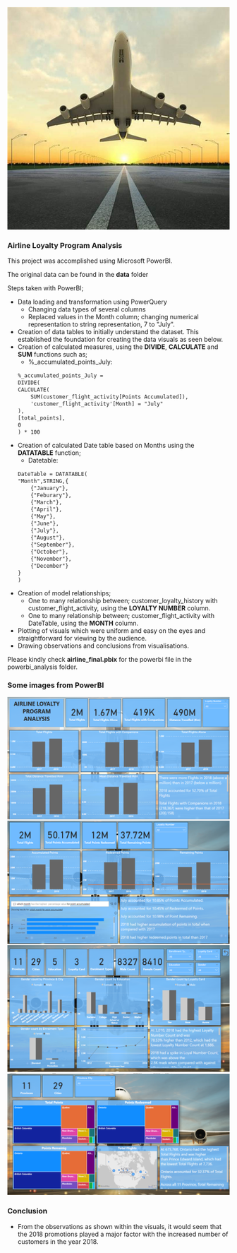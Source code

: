 ![air_plane](img/OIP.jpeg)

### **Airline Loyalty Program Analysis**

This project was accomplished using Microsoft PowerBI. 

The original data can be found in the **data** folder

Steps taken with PowerBI;
- Data loading and transformation using PowerQuery
    - Changing data types of several columns
    - Replaced values in the Month column; changing numerical representation to string representation, 7 to "July".
- Creation of data tables to initially understand the dataset. This established the foundation for creating the data visuals as seen below.
- Creation of calculated measures, using the **DIVIDE**, **CALCULATE** and **SUM** functions such as;
    - %_accumulated_points_July: 
    ```
    %_accumulated_points_July = 
    DIVIDE(
    CALCULATE(
        SUM(customer_flight_activity[Points Accumulated]),
        'customer_flight_activity'[Month] = "July"
    ),
    [total_points],
    0
    ) * 100 
    ```
- Creation of calculated Date table based on Months using the **DATATABLE** function;
    - Datetable:
    ```
    DateTable = DATATABLE(
    "Month",STRING,{
        {"January"},
        {"Feburary"},
        {"March"},
        {"April"},
        {"May"},
        {"June"},
        {"July"},
        {"August"},
        {"September"},
        {"October"},
        {"November"},
        {"December"}
    }
    )
    ```
- Creation of model relationships;
    - One to many relationship between; customer_loyalty_history with customer_flight_activity, using the **LOYALTY NUMBER** column.
    - One to many relationship between; customer_flight_activity with DateTable, using the **MONTH** column.
- Plotting of visuals which were uniform and easy on the eyes and straightforward for viewing by the audience.
- Drawing observations and conclusions from visualisations.

Please kindly check **airline_final.pbix** for the powerbi file in the powerbi_analysis folder.

### **Some images from PowerBI**

![visual1](img/visual1.png) ![visual2](img/visual2.png)
![visual3](img/visual3.png) ![visual4](img/visual4.png)


### **Conclusion**
- From the observations as shown within the visuals, it would seem that the 2018 promotions played a major factor with the increased number of customers in the year 2018.